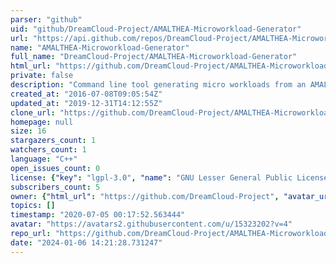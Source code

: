 ```yaml
---
parser: "github"
uid: "github/DreamCloud-Project/AMALTHEA-Microworkload-Generator"
url: "https://api.github.com/repos/DreamCloud-Project/AMALTHEA-Microworkload-Generator"
name: "AMALTHEA-Microworkload-Generator"
full_name: "DreamCloud-Project/AMALTHEA-Microworkload-Generator"
html_url: "https://github.com/DreamCloud-Project/AMALTHEA-Microworkload-Generator"
private: false
description: "Command line tool generating micro workloads from an AMALTHEA application"
created_at: "2016-07-08T09:05:54Z"
updated_at: "2019-12-31T14:12:55Z"
clone_url: "https://github.com/DreamCloud-Project/AMALTHEA-Microworkload-Generator.git"
homepage: null
size: 16
stargazers_count: 1
watchers_count: 1
language: "C++"
open_issues_count: 0
license: {"key": "lgpl-3.0", "name": "GNU Lesser General Public License v3.0", "spdx_id": "LGPL-3.0", "url": "https://api.github.com/licenses/lgpl-3.0", "node_id": "MDc6TGljZW5zZTEy"}
subscribers_count: 5
owner: {"html_url": "https://github.com/DreamCloud-Project", "avatar_url": "https://avatars2.githubusercontent.com/u/15323202?v=4", "login": "DreamCloud-Project", "type": "Organization"}
topics: []
timestamp: "2020-07-05 00:17:52.563444"
avatar: "https://avatars2.githubusercontent.com/u/15323202?v=4"
repo_url: "https://github.com/DreamCloud-Project/AMALTHEA-Microworkload-Generator"
date: "2024-01-06 14:21:28.731247"
---
```

